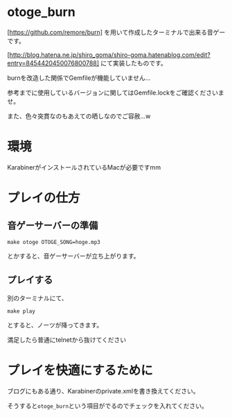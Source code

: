 # otoge_burn

[https://github.com/remore/burn]  を用いて作成したターミナルで出来る音ゲーです。

[http://blog.hatena.ne.jp/shiro_goma/shiro-goma.hatenablog.com/edit?entry=8454420450076800788]  にて実装したものです。

burnを改造した関係でGemfileが機能していません...

参考までに使用しているバージョンに関してはGemfile.lockをご確認くださいませ。

また、色々突貫なのもあえての晒しなのでご容赦...w

# 環境

KarabinerがインストールされているMacが必要ですmm

# プレイの仕方

## 音ゲーサーバーの準備

```
make otoge OTOGE_SONG=hoge.mp3
```

とかすると、音ゲーサーバーが立ち上がります。

## プレイする

別のターミナルにて、

```
make play
```

とすると、ノーツが降ってきます。

満足したら普通にtelnetから抜けてください

# プレイを快適にするために

ブログにもある通り、Karabinerのprivate.xmlを書き換えてください。

そうすると`otoge_burn`という項目がでるのでチェックを入れてください。
